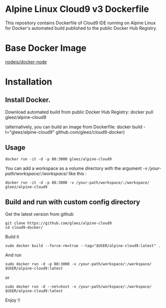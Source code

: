 Alpine Linux Cloud9 v3 Dockerfile
=============

This repository contains Dockerfile of Cloud9 IDE running on Alpine Linux for Docker's automated build published to the public Docker Hub Registry.

# Base Docker Image
[nodejs/docker-node](https://github.com/nodejs/docker-node)

# Installation

## Install Docker.

Download automated build from public Docker Hub Registry: docker pull gleez/alpine-cloud9

(alternatively, you can build an image from Dockerfile: docker build -t="gleez/alpine-cloud9" github.com/gleez/cloud9-docker)

## Usage

    docker run -it -d -p 80:3000 gleez/alpine-cloud9
    
You can add a workspace as a volume directory with the argument *-v /your-path/workspace/:/workspace/* like this :

    docker run -it -d -p 80:3000 -v /your-path/workspace/:/workspace/ gleez/alpine-cloud9
    
## Build and run with custom config directory

Get the latest version from github

    git clone https://github.com/gleez/alpine-cloud9
    cd cloud9-docker/

Build it

    sudo docker build --force-rm=true --tag="$USER/alpine-cloud9:latest" .
    
And run

    sudo docker run -d -p 80:3000 -v /your-path/workspace/:/workspace/ $USER/alpine-cloud9:latest

or

	sudo docker run -d --net=host -v /your-path/workspace/:/workspace/ $USER/alpine-cloud9:latest
    
Enjoy !!    
